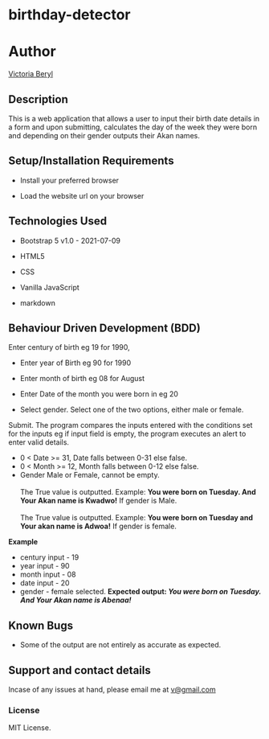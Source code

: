 # birthday-detector

# Author 
[Victoria Beryl](https://github.com/Victoria045)

## Description
This is a web application that allows a user to input their birth date details in a form 
and upon submitting, calculates the day of the week they were born and depending on their gender outputs 
their Akan names.

## Setup/Installation Requirements
* Install your preferred browser

* Load the website url on your browser

## Technologies Used
* Bootstrap 5 v1.0 - 2021-07-09

* HTML5

* CSS

* Vanilla JavaScript

* markdown

## Behaviour Driven Development (BDD)
Enter century of birth eg 19 for 1990,

* Enter year of Birth eg 90 for 1990

* Enter month of birth eg 08 for August

* Enter Date of the month you were born in eg 20

* Select gender. 
    Select one of the two options,
    either male or female.

Submit.
The program compares the inputs entered with the conditions set for the inputs eg if input field is empty, the program executes an alert to enter valid details.
* 0 < Date >= 31, Date falls between 0-31 else false.
* 0 < Month >= 12, Month falls between 0-12 else false.
* Gender Male or Female, cannot be empty. <br/>  
The True value is outputted. Example: **You were born on Tuesday. And Your Akan name is Kwadwo!** If gender is Male.<br/><br/>
The True value is outputted. Example: **You were born on Tuesday and Your akan name is  Adwoa!** If gender is female.  

**Example**
* century input - 19
* year input - 90
* month input - 08
* date input - 20
* gender - female selected.
**Expected output: *You were born on Tuesday. And Your Akan name is Abenaa!*** 

## Known Bugs
* Some of the output are not entirely as accurate as expected.

## Support and contact details
Incase of any issues at hand, please email me at v@gmail.com
### License
MIT License. 